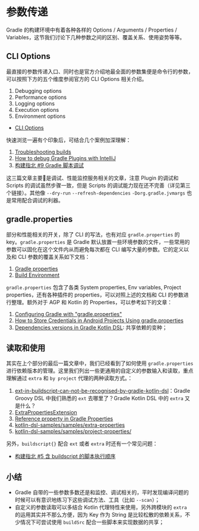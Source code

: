 # 参数传递

Gradle 的构建环境中有着各种各样的 Options / Arguments / Properties / Variables，这节我们讨论下几种参数之间的区别、覆盖关系、使用姿势等等。


## CLI Options

最直接的参数传递入口、同时也是官方介绍地最全面的参数集便是命令行的参数，可以按照下方的五个维度参阅官方的 CLI Options 相关介绍。

1. Debugging options
2. Performance options
3. Logging options
5. Execution options
6. Environment options


- [CLI Options](https://docs.gradle.org/current/userguide/command_line_interface.html#sec:command_line_debugging)

快速浏览一遍有个印象后，可结合几个案例加深理解：

1. [Troubleshooting builds](https://medium.com/grandcentrix/how-to-debug-gradle-plugins-with-intellij-eef2ef681a7b)
2. [How to debug Gradle Plugins with IntelliJ](https://medium.com/grandcentrix/how-to-debug-gradle-plugins-with-intellij-eef2ef681a7b)
3. [构建指北 #9 Gradle 脚本调试](https://2bab.me/2021/02/14/android-build-script-debug-support)

这三篇文章主要是调试、性能监控服务相关的文章，注意 Plugin 的调试和 Scripts 的调试虽然步骤一致，但是 Scripts 的调试能力现在还不完善（详见第三个链接）。其他像 `--dry-run` `--refresh-dependencies` `-Dorg.gradle.jvmargs` 也是常用配合调试的利器。

## gradle.properties

部分和性能相关的开关，除了 CLI 的写法，也有对应 `gradle.properties` 的 key。`gradle.properties` 是 Gradle 默认放置一些环境参数的文件，一些常用的参数可以固化在这个文件内从而避免每次都在 CLI 编写大量的参数。它的定义以及和 CLI 参数的覆盖关系如下文档：

1. [Gradle properties](https://docs.gradle.org/current/userguide/build_environment.html#sec:gradle_configuration_properties)
2. [Build Environment](https://docs.gradle.org/current/userguide/build_environment.html#sec:gradle_system_properties)


`gradle.properties` 包含了各类 System properties, Env variables, Project properties，还有各种插件的 properties，可以对照上述的文档和 CLI 的参数进行整理。额外对于 AGP 和 Kotlin 的 Properties，可以参考如下的文章：

1. [Configuring Gradle with "gradle.properties"](https://dev.to/jmfayard/configuring-gradle-with-gradle-properties-211k)
2. [How to Store Credentials in Android Projects Using gradle.properties](https://medium.com/swlh/how-to-safely-store-credentials-in-android-projects-using-gradle-properties-8cf500561095)
3. [Dependencies versions in Gradle Kotlin DSL](https://proandroiddev.com/dependencies-versions-in-gradle-kotlin-dsl-a8db15cedee2): 共享依赖的变种；



## 读取和使用

其实在上个部分的最后一篇文章中，我们已经看到了如何使用 `gradle.properties` 进行依赖版本的管理。这里我们列出一些更通用的自定义的参数输入和读取，重点理解通过 `extra` 和 `by project` 代理的两种读取方式。：

1. [ext-in-buildscript-can-not-be-recognised-by-gradle-kotlin-dsl](https://stackoverflow.com/questions/45753733/ext-in-buildscript-can-not-be-recognised-by-gradle-kotlin-dsl)：Gradle Groovy DSL 中我们熟悉的 `ext` 去哪里了？Gradle Kotlin DSL 中的 `extra` 又是什么？
2. [ExtraPropertiesExtension](https://docs.gradle.org/4.7/dsl/org.gradle.api.plugins.ExtraPropertiesExtension.html)
3. [Reference property in Gradle Properties](https://stackoverflow.com/questions/56363135/reference-property-in-gradle-properties)
4. [kotlin-dsl-samples/samples/extra-properties](https://github.com/gradle/kotlin-dsl-samples/blob/master/samples/extra-properties/build.gradle.kts)
5. [kotlin-dsl-samples/samples/project-properties/](https://github.com/gradle/kotlin-dsl-samples/blob/master/samples/project-properties/build.gradle.kts)

另外，`buildscript{}` 配合 `ext` 或者 `extra` 时还有一个常见问题：

- [构建指北 #5 含 buildscript 的脚本执行顺序](https://2bab.me/2017/06/21/daily-of-agp-buildscript-block-execute-order)


## 小结

- Gradle 自带的一些参数多数还是和监控、调试相关的，平时发现编译问题的时候可以有意识地练习下这些调试方法、工具（比如 `--scan`）；
- 自定义的参数读取可以多结合 Kotlin 代理特性来使用，另外跨模块的 `extra` 的运用其实并不那么方便，因为 Key 作为 String 是比较松散的依赖关系，不少情况下可尝试使用 `buildSrc` 配合一些脚本来实现数据的共享；